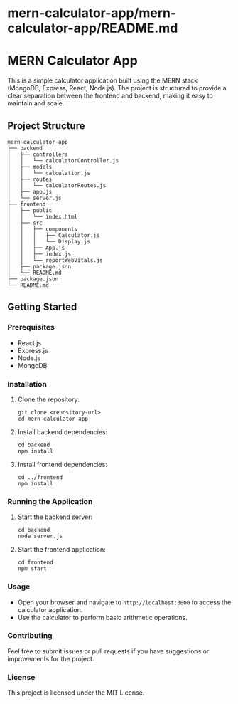 # mern-calculator-app/mern-calculator-app/README.md

# MERN Calculator App

This is a simple calculator application built using the MERN stack (MongoDB, Express, React, Node.js). The project is structured to provide a clear separation between the frontend and backend, making it easy to maintain and scale.

## Project Structure

```
mern-calculator-app
├── backend
│   ├── controllers
│   │   └── calculatorController.js
│   ├── models
│   │   └── calculation.js
│   ├── routes
│   │   └── calculatorRoutes.js
│   ├── app.js
│   └── server.js
├── frontend
│   ├── public
│   │   └── index.html
│   ├── src
│   │   ├── components
│   │   │   ├── Calculator.js
│   │   │   └── Display.js
│   │   ├── App.js
│   │   ├── index.js
│   │   └── reportWebVitals.js
│   ├── package.json
│   └── README.md
├── package.json
└── README.md
```

## Getting Started

### Prerequisites

- React.js
- Express.js
- Node.js
- MongoDB

### Installation

1. Clone the repository:
   ```
   git clone <repository-url>
   cd mern-calculator-app
   ```

2. Install backend dependencies:
   ```
   cd backend
   npm install
   ```

3. Install frontend dependencies:
   ```
   cd ../frontend
   npm install
   ```

### Running the Application

1. Start the backend server:
   ```
   cd backend
   node server.js
   ```

2. Start the frontend application:
   ```
   cd frontend
   npm start
   ```

### Usage

- Open your browser and navigate to `http://localhost:3000` to access the calculator application.
- Use the calculator to perform basic arithmetic operations.

### Contributing

Feel free to submit issues or pull requests if you have suggestions or improvements for the project.

### License

This project is licensed under the MIT License.
